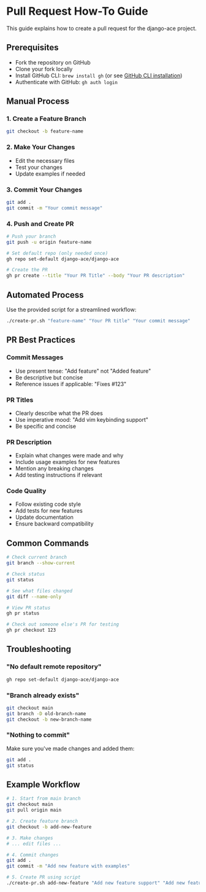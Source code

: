 # Pull Request How-To Guide

This guide explains how to create a pull request for the django-ace project.

## Prerequisites

- Fork the repository on GitHub
- Clone your fork locally
- Install GitHub CLI: `brew install gh` (or see [GitHub CLI installation](https://cli.github.com/))
- Authenticate with GitHub: `gh auth login`

## Manual Process

### 1. Create a Feature Branch
```bash
git checkout -b feature-name
```

### 2. Make Your Changes
- Edit the necessary files
- Test your changes
- Update examples if needed

### 3. Commit Your Changes
```bash
git add .
git commit -m "Your commit message"
```

### 4. Push and Create PR
```bash
# Push your branch
git push -u origin feature-name

# Set default repo (only needed once)
gh repo set-default django-ace/django-ace

# Create the PR
gh pr create --title "Your PR Title" --body "Your PR description"
```

## Automated Process

Use the provided script for a streamlined workflow:

```bash
./create-pr.sh "feature-name" "Your PR title" "Your commit message"
```

## PR Best Practices

### Commit Messages
- Use present tense: "Add feature" not "Added feature"
- Be descriptive but concise
- Reference issues if applicable: "Fixes #123"

### PR Titles
- Clearly describe what the PR does
- Use imperative mood: "Add vim keybinding support"
- Be specific and concise

### PR Description
- Explain what changes were made and why
- Include usage examples for new features
- Mention any breaking changes
- Add testing instructions if relevant

### Code Quality
- Follow existing code style
- Add tests for new features
- Update documentation
- Ensure backward compatibility

## Common Commands

```bash
# Check current branch
git branch --show-current

# Check status
git status

# See what files changed
git diff --name-only

# View PR status
gh pr status

# Check out someone else's PR for testing
gh pr checkout 123
```

## Troubleshooting

### "No default remote repository"
```bash
gh repo set-default django-ace/django-ace
```

### "Branch already exists"
```bash
git checkout main
git branch -D old-branch-name
git checkout -b new-branch-name
```

### "Nothing to commit"
Make sure you've made changes and added them:
```bash
git add .
git status
```

## Example Workflow

```bash
# 1. Start from main branch
git checkout main
git pull origin main

# 2. Create feature branch
git checkout -b add-new-feature

# 3. Make changes
# ... edit files ...

# 4. Commit changes
git add .
git commit -m "Add new feature with examples"

# 5. Create PR using script
./create-pr.sh add-new-feature "Add new feature support" "Add new feature with examples"
```